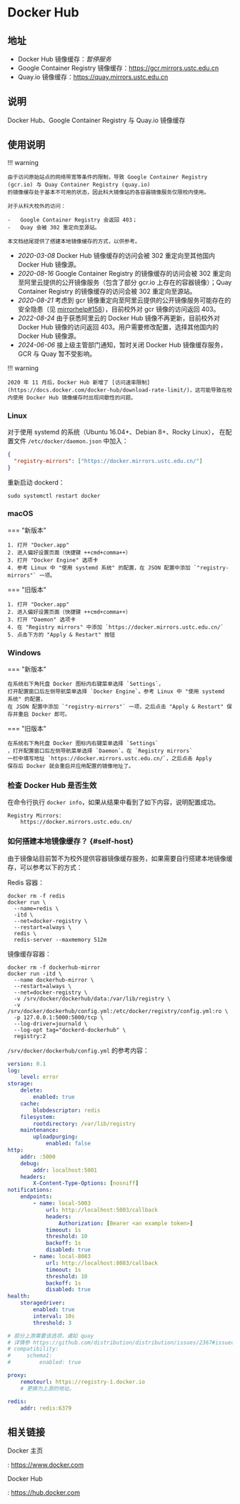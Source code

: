 # Docker Hub

## 地址

- Docker Hub 镜像缓存：*暂停服务*
- Google Container Registry 镜像缓存：<https://gcr.mirrors.ustc.edu.cn>
- Quay.io 镜像缓存：<https://quay.mirrors.ustc.edu.cn>

## 说明

Docker Hub、Google Container Registry 与 Quay.io 镜像缓存

## 使用说明

!!! warning

    由于访问原始站点的网络带宽等条件的限制，导致 Google Container Registry (gcr.io) 与 Quay Container Registry (quay.io)
    的镜像缓存处于基本不可用的状态，因此科大镜像站的各容器镜像服务仅限校内使用。

    对于从科大校外的访问：

    -   Google Container Registry 会返回 403；
    -   Quay 会被 302 重定向至源站。

    本文档结尾提供了搭建本地镜像缓存的方式，以供参考。

- *2020-03-08* Docker Hub 镜像缓存的访问会被 302 重定向至其他国内
    Docker Hub 镜像源。
- *2020-08-16* Google Container Registry 的镜像缓存的访问会被 302
    重定向至阿里云提供的公开镜像服务（包含了部分 gcr.io
    上存在的容器镜像）；Quay Container Registry 的镜像缓存的访问会被 302
    重定向至源站。
- *2020-08-21* 考虑到 gcr
    镜像重定向至阿里云提供的公开镜像服务可能存在的安全隐患（见
    [mirrorhelp#158](https://github.com/ustclug/mirrorhelp/issues/158)），目前校外对
    gcr 镜像的访问返回 403。
- *2022-08-24* 由于获悉阿里云的 Docker Hub 镜像不再更新，目前校外对
    Docker Hub 镜像的访问返回 403。用户需要修改配置，选择其他国内的
    Docker Hub 镜像源。
- *2024-06-06* 接上级主管部门通知，暂时关闭 Docker Hub 镜像缓存服务，GCR 与 Quay 暂不受影响。

!!! warning

    2020 年 11 月后，Docker Hub 新增了 [访问速率限制](https://docs.docker.com/docker-hub/download-rate-limit/)，这可能导致在校内使用 Docker Hub 镜像缓存时出现间歇性的问题。

### Linux

对于使用 systemd 的系统（Ubuntu 16.04+、Debian 8+、Rocky Linux），
在配置文件 `/etc/docker/daemon.json` 中加入：

```json
{
  "registry-mirrors": ["https://docker.mirrors.ustc.edu.cn/"]
}
```

重新启动 dockerd：

```shell
sudo systemctl restart docker
```

### macOS

=== "新版本"

    1. 打开 "Docker.app"
    2. 进入偏好设置页面（快捷键 ++cmd+comma++）
    3. 打开 "Docker Engine" 选项卡
    4. 参考 Linux 中 "使用 systemd 系统" 的配置，在 JSON 配置中添加 `"registry-mirrors"` 一项。

=== "旧版本"

    1. 打开 "Docker.app"
    2. 进入偏好设置页面（快捷键 ++cmd+comma++）
    3. 打开 "Daemon" 选项卡
    4. 在 "Registry mirrors" 中添加 `https://docker.mirrors.ustc.edu.cn/`
    5. 点击下方的 "Apply & Restart" 按钮

### Windows

=== "新版本"

    在系统右下角托盘 Docker 图标内右键菜单选择 `Settings`，
    打开配置窗口后左侧导航菜单选择 `Docker Engine`。参考 Linux 中 "使用 systemd 系统" 的配置，
    在 JSON 配置中添加 `"registry-mirrors"` 一项，之后点击 "Apply & Restart" 保存并重启 Docker 即可。

=== "旧版本"

    在系统右下角托盘 Docker 图标内右键菜单选择 `Settings`
    ，打开配置窗口后左侧导航菜单选择 `Daemon`。在 `Registry mirrors`
    一栏中填写地址 `https://docker.mirrors.ustc.edu.cn/`，之后点击 Apply
    保存后 Docker 就会重启并应用配置的镜像地址了。

### 检查 Docker Hub 是否生效

在命令行执行 `docker info`，如果从结果中看到了如下内容，说明配置成功。

```text
Registry Mirrors:
    https://docker.mirrors.ustc.edu.cn/
```

### 如何搭建本地镜像缓存？ {#self-host}

由于镜像站目前暂不为校外提供容器镜像缓存服务，如果需要自行搭建本地镜像缓存，可以参考以下的方式：

Redis 容器：

```shell
docker rm -f redis
docker run \
  --name=redis \
  -itd \
  --net=docker-registry \
  --restart=always \
  redis \
  redis-server --maxmemory 512m
```

镜像缓存容器：

```shell
docker rm -f dockerhub-mirror
docker run -itd \
  --name dockerhub-mirror \
  --restart=always \
  --net=docker-registry \
  -v /srv/docker/dockerhub/data:/var/lib/registry \
  -v /srv/docker/dockerhub/config.yml:/etc/docker/registry/config.yml:ro \
  -p 127.0.0.1:5000:5000/tcp \
  --log-driver=journald \
  --log-opt tag="dockerd-dockerhub" \
  registry:2
```

`/srv/docker/dockerhub/config.yml` 的参考内容：

```yaml title="/srv/docker/dockerhub/config.yml"
version: 0.1
log:
    level: error
storage:
    delete:
        enabled: true
    cache:
        blobdescriptor: redis
    filesystem:
        rootdirectory: /var/lib/registry
    maintenance:
        uploadpurging:
            enabled: false
http:
    addr: :5000
    debug:
        addr: localhost:5001
    headers:
        X-Content-Type-Options: [nosniff]
notifications:
    endpoints:
        - name: local-5003
            url: http://localhost:5003/callback
            headers:
                Authorization: [Bearer <an example token>]
            timeout: 1s
            threshold: 10
            backoff: 1s
            disabled: true
        - name: local-8083
            url: http://localhost:8083/callback
            timeout: 1s
            threshold: 10
            backoff: 1s
            disabled: true
health:
    storagedriver:
        enabled: true
        interval: 10s
        threshold: 3

# 部分上游需要该选项，诸如 quay
# 详情参 https://github.com/distribution/distribution/issues/2367#issuecomment-454805687
# compatibility:
#     schema1:
#         enabled: true

proxy:
    remoteurl: https://registry-1.docker.io
    # 更换为上游的地址。

redis:
    addr: redis:6379
```

## 相关链接

Docker 主页

:   <https://www.docker.com>

Docker Hub

:   <https://hub.docker.com>
